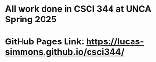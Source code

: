 # All work done in CSCI 344 at UNCA Spring 2025
# GitHub Pages Link: https://lucas-simmons.github.io/csci344/
